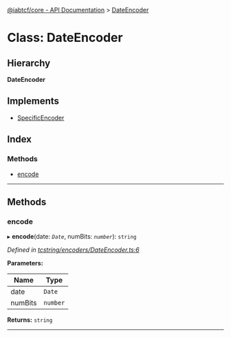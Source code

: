 [@iabtcf/core - API Documentation](../README.md) > [DateEncoder](../classes/dateencoder.md)

# Class: DateEncoder

## Hierarchy

**DateEncoder**

## Implements

* [SpecificEncoder](../interfaces/specificencoder.md)

## Index

### Methods

* [encode](dateencoder.md#encode)

---

## Methods

<a id="encode"></a>

###  encode

▸ **encode**(date: *`Date`*, numBits: *`number`*): `string`

*Defined in [tcstring/encoders/DateEncoder.ts:6](https://github.com/chrispaterson/iabtcf-es/blob/4d845e2/modules/core/src/tcstring/encoders/DateEncoder.ts#L6)*

**Parameters:**

| Name | Type |
| ------ | ------ |
| date | `Date` |
| numBits | `number` |

**Returns:** `string`

___

